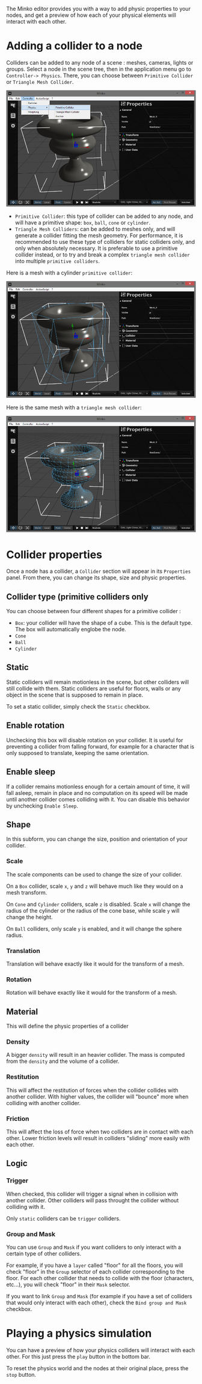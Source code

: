 The Minko editor provides you with a way to add physic properties to your nodes, and get a preview of how each of your physical elements will interact with each other.

Adding a collider to a node
===========================

Colliders can be added to any node of a scene : meshes, cameras, lights or groups. Select a node in the scene tree, then in the application menu go to `Controller-> Physics`. There, you can choose between `Primitive Collider` or `Triangle Mesh Collider`.

![](../../doc/image/Physicscollidermenu.png "../../doc/image/Physicscollidermenu.png")

-   `Primitive Collider`: this type of collider can be added to any node, and will have a primitive shape: `box`, `ball`, `cone` or `cylinder`.
-   `Triangle Mesh Colliders`: can be added to meshes only, and will generate a collider fitting the mesh geometry. For performance, it is recommended to use these type of colliders for static colliders only, and only when absolutely necessary. It is preferable to use a primitive collider instead, or to try and break a complex `triangle mesh collider` into multiple `primitive colliders`.

Here is a mesh with a cylinder `primitive collider`:

![](../../doc/image/Primitivecollider.png "../../doc/image/Primitivecollider.png")

Here is the same mesh with a `triangle mesh collider`:

![](../../doc/image/Trianglemeshcollider.png "../../doc/image/Trianglemeshcollider.png")

Collider properties
===================

Once a node has a collider, a `Collider` section will appear in its `Properties` panel. From there, you can change its shape, size and physic properties.

Collider type (primitive colliders only
---------------------------------------

You can choose between four different shapes for a primitive collider :

-   `Box`: your collider will have the shape of a cube. This is the default type. The box will automatically englobe the node.
-   `Cone`
-   `Ball`
-   `Cylinder`

Static
------

Static colliders will remain motionless in the scene, but other colliders will still collide with them. Static colliders are useful for floors, walls or any object in the scene that is supposed to remain in place.

To set a static collider, simply check the `Static` checkbox.

Enable rotation
---------------

Unchecking this box will disable rotation on your collider. It is useful for preventing a collider from falling forward, for example for a character that is only supposed to translate, keeping the same orientation.

Enable sleep
------------

If a collider remains motionless enough for a certain amount of time, it will fall asleep, remain in place and no computation on its speed will be made until another collider comes colliding with it. You can disable this behavior by unchecking `Enable Sleep`.

Shape
-----

In this subform, you can change the size, position and orientation of your collider.

### Scale

The scale components can be used to change the size of your collider.

On a `Box` collider, scale `x`, `y` and `z` will behave much like they would on a mesh transform.

On `Cone` and `Cylinder` colliders, scale `z` is disabled. Scale `x` will change the radius of the cylinder or the radius of the cone base, while scale `y` will change the height.

On `Ball` colliders, only scale `y` is enabled, and it will change the sphere radius.

### Translation

Translation will behave exactly like it would for the transform of a mesh.

### Rotation

Rotation will behave exactly like it would for the transform of a mesh.

Material
--------

This will define the physic properties of a collider

### Density

A bigger `density` will result in an heavier collider. The mass is computed from the `density` and the volume of a collider.

### Restitution

This will affect the restitution of forces when the collider collides with another collider. With higher values, the collider will "bounce" more when colliding with another collider.

### Friction

This will affect the loss of force when two colliders are in contact with each other. Lower friction levels will result in colliders "sliding" more easily with each other.

Logic
-----

### Trigger

When checked, this collider will trigger a signal when in collision with another collider. Other colliders will pass throught the collider without colliding with it.

Only `static` colliders can be `trigger` colliders.

### Group and Mask

You can use `Group` and `Mask` if you want colliders to only interact with a certain type of other colliders.

For example, if you have a `layer` called "floor" for all the floors, you will check "floor" in the `Group` selector of each collider corresponding to the floor. For each other collider that needs to collide with the floor (characters, etc...), you will check "floor" in their `Mask` selector.

If you want to link `Group` and `Mask` (for example if you have a set of colliders that would only interact with each other), check the `Bind group and Mask` checkbox.

Playing a physics simulation
============================

You can have a preview of how your physics colliders will interact with each other. For this just press the `play` button in the bottom bar.

To reset the physics world and the nodes at their original place, press the `stop` button.

